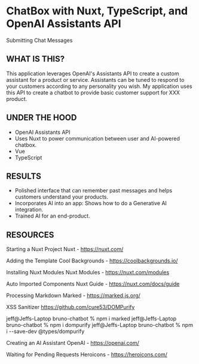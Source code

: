 # ChatBox with Nuxt, TypeScript, and OpenAI Assistants API

Submitting Chat Messages

## WHAT IS THIS?

This application leverages OpenAI's Assistants API to create a custom assistant for a product or service. Assistants can be tuned to respond to your customers according to any personality you wish. My application uses this API to create a chatbot to provide basic customer support for XXX product.

## UNDER THE HOOD

- OpenAI Assistants API
- Uses Nuxt to power communication between user and AI-powered chatbox.
- Vue
- TypeScript

## RESULTS

- Polished interface that can remember past messages and helps customers understand your products.
- Incorporates AI into an app: Shows how to do a Generative AI integration.
- Trained AI for an end-product.

## RESOURCES

Starting a Nuxt Project
Nuxt - https://nuxt.com/ 

Adding the Template
Cool Backgrounds - https://coolbackgrounds.io/ 

Installing Nuxt Modules
Nuxt Modules - https://nuxt.com/modules

Auto Imported Components
Nuxt Guide - https://nuxt.com/docs/guide 

Processing Markdown
Marked - https://marked.js.org/ 

XSS Sanitizer
https://github.com/cure53/DOMPurify

jeff@Jeffs-Laptop bruno-chatbot % npm i marked
jeff@Jeffs-Laptop bruno-chatbot % npm i dompurify
jeff@Jeffs-Laptop bruno-chatbot % npm i --save-dev @types/dompurify

Creating an AI Assistant
OpenAI - https://openai.com/ 

Waiting for Pending Requests
Heroicons - https://heroicons.com/


